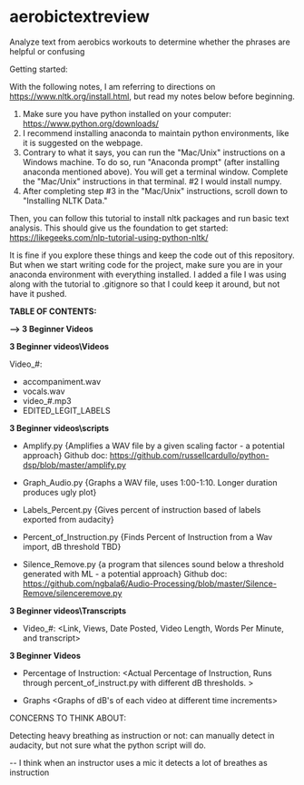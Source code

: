 # aerobictextreview

Analyze text from aerobics workouts to determine whether the phrases are helpful or confusing

Getting started:

With the following notes, I am referring to directions on https://www.nltk.org/install.html, but read my notes below before beginning.
1. Make sure you have python installed on your computer: https://www.python.org/downloads/
2. I recommend installing anaconda to maintain python environments, like it is suggested on the webpage.
3. Contrary to what it says, you can run the "Mac/Unix" instructions on a Windows machine. To do so, run "Anaconda prompt" (after installing anaconda mentioned above). You will get a terminal window. Complete the "Mac/Unix" instructions in that terminal. #2 I would install numpy.
4. After completing step #3 in the "Mac/Unix" instructions, scroll down to "Installing NLTK Data."

Then, you can follow this tutorial to install nltk packages and run basic text analysis. This should give us the foundation to get started: https://likegeeks.com/nlp-tutorial-using-python-nltk/

It is fine if you explore these things and keep the code out of this repository. But when we start writing code for the project, make sure you are in your anaconda environment with everything installed. I added a file I was using along with the tutorial to .gitignore so that I could keep it around, but not have it pushed.


**TABLE OF CONTENTS:** 

**--> 3 Beginner Videos**

**3 Beginner videos\Videos**

Video_#: 
- 	accompaniment.wav 		<Music from using spleeter>
- 	vocals.wav 				<Vocals from using spleeter>	
- 	video_#.mp3 			<original recording in audacity>
- 	EDITED_LEGIT_LABELS 	<labeled timestamp durations of sound detected in video>
	

**3 Beginner videos\scripts**
- Amplify.py 					{Amplifies a WAV file by a given scaling factor - a potential approach}
Github doc: https://github.com/russellcardullo/python-dsp/blob/master/amplify.py

- Graph_Audio.py				{Graphs a WAV file, uses 1:00-1:10. Longer duration produces ugly plot}

- Labels_Percent.py 			{Gives percent of instruction based of labels exported from audacity}

- Percent_of_Instruction.py 	{Finds Percent of Instruction from a Wav import, dB threshold TBD}

- Silence_Remove.py 		{a program that silences sound below a threshold generated with ML - a potential approach}
Github doc: https://github.com/ngbala6/Audio-Processing/blob/master/Silence-Remove/silenceremove.py



**3 Beginner videos\Transcripts**
- Video_#: 			<Link, Views, Date Posted, Video Length, Words Per Minute, and transcript>


**3 Beginner Videos**

- Percentage of Instruction: 	<Actual Percentage of Instruction, Runs through percent_of_instruct.py with different dB thresholds. >


- Graphs						<Graphs of dB's of each video at different time increments>




CONCERNS TO THINK ABOUT:

Detecting heavy breathing as instruction or not: can manually detect in audacity, but not sure what the python 
	script will do. 

-- I think when an instructor uses a mic it detects a lot of breathes as instruction
